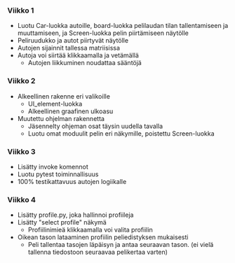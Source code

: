 ### Viikko 1

- Luotu Car-luokka autoille, board-luokka pelilaudan tilan tallentamiseen ja muuttamiseen, ja Screen-luokka pelin piirtämiseen näytölle
- Peliruudukko ja autot piirtyvät näytölle
- Autojen sijainnit tallessa matriisissa
- Autoja voi siirtää klikkaamalla ja vetämällä
	- Autojen liikkuminen noudattaa sääntöjä

### Viikko 2

- Alkeellinen rakenne eri valikoille
	- UI_element-luokka
	- Alkeellinen graafinen ulkoasu 
- Muutettu ohjelman rakennetta
	- Jäsennelty ohjeman osat täysin uudella tavalla
	- Luotu omat moduulit pelin eri näkymille, poistettu Screen-luokka

### Viikko 3

- Lisätty invoke komennot
- Luotu pytest toiminnallisuus
- 100% testikattavuus autojen logiikalle

### Viikko 4

- Lisätty profile.py, joka hallinnoi profiileja
- Lisätty "select profile" näkymä
	- Profiilinimieä klikkaamalla voi valita profiilin
- Oikean tason lataaminen profiilin peliedistyksen mukaisesti
	- Peli tallentaa tasojen läpäisyn ja antaa seuraavan tason. (ei vielä tallenna tiedostoon seuraavaa pelikertaa varten)
